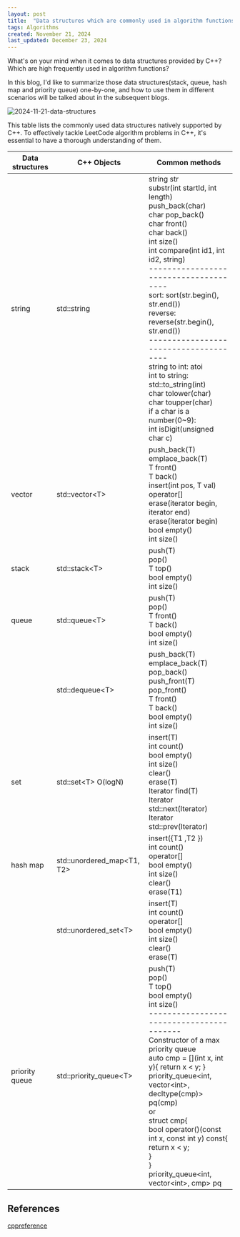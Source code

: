 ```yaml
---
layout: post
title:  "Data structures which are commonly used in algorithm functions and natively supported in C++"
tags: Algorithms
created: November 21, 2024
last_updated: December 23, 2024
---
```


What's on your mind when it comes to data structures provided by C++? Which are high frequently used in algorithm functions?<!--more-->

In this blog, I'd like to summarize those data structures(stack, queue, hash map and priority queue) one-by-one, and how to use them in different scenarios will be talked about in the subsequent blogs.

![2024-11-21-data-structures](../../../assets/images/2024-11-21-data-structures.svg)

This table lists the commonly used data structures natively supported by C++. To effectively tackle LeetCode algorithm problems in C++, it's essential to have a thorough understanding of them.

| Data structures | C++ Objects | Common methods                     |
| --------------- | ------------- | ---------------------------------- |
| string | std::string | string str<br/>substr(int startId, int length)<br/>push_back(char)<br/>char pop_back()<br/>char front()<br/>char back()<br/>int size()<br/>int compare(int id1, int id2, string)<br/>--------------------------------------<br/>sort: sort(str.begin(), str.end())<br/>reverse: reverse(str.begin(), str.end())<br/>--------------------------------------<br/>string to int: atoi<br/>int to string: std::to_string(int)<br/>char tolower(char)<br/>char toupper(char)<br/>if a char is a number(0~9):<br/>int isDigit(unsigned char c) |
| vector | std::vector\<T> | push_back(T)<br/>emplace_back(T)<br/>T front()<br/>T back()<br/>insert(int pos, T val)<br/>operator[]<br/>erase(iterator begin, iterator end)<br/>erase(iterator begin)<br/>bool empty()<br/>int size() |
| stack           | std::stack\<T> | push(T)<br>pop()<br/>T top()<br/>bool empty()<br/>int size()  |
| queue | std::queue\<T> | push(T)<br/>pop()<br/>T front()<br/>T back()<br/>bool empty()<br/>int size() |
|                 | std::dequeue\<T> | push_back(T)<br/>emplace_back(T)<br/>pop_back()<br/>push_front(T)<br/>pop_front()<br/>T front()<br/>T back()<br/>bool empty()<br/>int size() |
| set | std::set\<T>   O(logN) | insert(T)<br/>int count()<br/>bool empty()<br/>int size()<br/>clear()<br/>erase(T)<br/>Iterator find(T)<br/>Iterator std::next(Iterator)<br/>Iterator std::prev(Iterator) |
| hash map   | std::unordered_map<T1, T2> | insert({T1 ,T2 })<br/>int count()<br/>operator[]<br/>bool empty()<br/>int size()<br/>clear()<br/>erase(T1) |
|  | std::unordered_set\<T> | insert(T)<br/>int count()<br/>operator[]<br/>bool empty()<br/>int size()<br/>clear()<br/>erase(T) |
| priority queue | std::priority_queue\<T> | push(T)<br/>pop()<br/>T top()<br/>bool empty()<br/>int size()<br/>-----------------------------------------<br/>Constructor of a max priority queue<br/>auto cmp = \[](int x, int y){ return x < y; }<br/>priority_queue<int, vector\<int>, decltype(cmp)> pq(cmp)<br/>or<br/>struct cmp{<br/>    bool operator()(const int x, const int y) const{<br/>              return x < y; <br/>     }<br/>}<br/>priority_queue<int, vector\<int>, cmp> pq<br/> |



## References

[cppreference](https://en.cppreference.com/)
